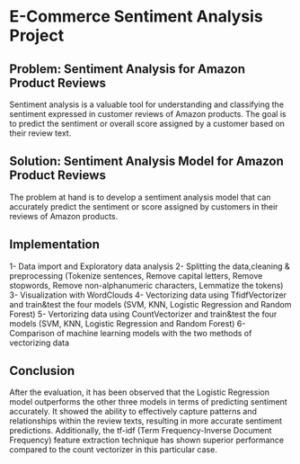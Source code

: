 # E-Commerce Sentiment Analysis Project
## Problem: Sentiment Analysis for Amazon Product Reviews
Sentiment analysis is a valuable tool for understanding and classifying the sentiment expressed in customer reviews of Amazon products. The goal is to predict the sentiment or overall score assigned by a customer based on their review text.
## Solution: Sentiment Analysis Model for Amazon Product Reviews
The problem at hand is to develop a sentiment analysis model that can accurately predict the sentiment or score assigned by customers in their reviews of Amazon products.

## Implementation
1- Data import and Exploratory data analysis
2- Splitting the data,cleaning & preprocessing (Tokenize sentences, Remove capital letters, Remove stopwords, Remove non-alphanumeric characters, Lemmatize the tokens)
3- Visualization with WordClouds
4- Vectorizing data using TfidfVectorizer and train&test the four models (SVM, KNN, Logistic Regression and Random Forest)
5- Vertorizing data using CountVectorizer and train&test the four models (SVM, KNN, Logistic Regression and Random Forest)
6- Comparison of machine learning models with the two methods of vectorizing data

## Conclusion
After the evaluation, it has been observed that the Logistic Regression model outperforms the other three models in terms of predicting sentiment accurately. It showed the ability to effectively capture patterns and relationships within the review texts, resulting in more accurate sentiment predictions. Additionally, the tf-idf (Term Frequency-Inverse Document Frequency) feature extraction technique has shown superior performance compared to the count vectorizer in this particular case.
